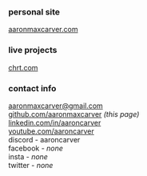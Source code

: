 
### personal site
[aaronmaxcarver.com](https://aaronmaxcarver.com)

### live projects
[chrt.com](https://chrt.com)

### contact info
[aaronmaxcarver@gmail.com](mailto:aaronmaxcarver@gmail.com)<br/>
[github.com/aaronmaxcarver](https://github.com/aaronmaxcarver) *(this page)*<br/>
[linkedin.com/in/aaroncarver](https://linkedin.com/in/aaroncarver)<br/>
[youtube.com/aaroncarver](https://youtube.com/aaroncarver)<br/>
discord - aaroncarver<br/>
facebook - *none*<br/>
insta - *none*<br/>
twitter - *none*<br/>
